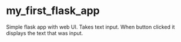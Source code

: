# my_first_flask_app
Simple flask app with web UI. Takes text input. When button clicked it displays the text that was input.
